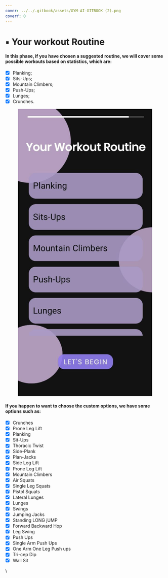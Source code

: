 ```yaml
---
cover: ../../.gitbook/assets/GYM-AI-GITBOOK (2).png
coverY: 0
---
```


# ▪ Your workout Routine

#### In this phase, if you have chosen a suggested routine, we will cover some possible workouts based on statistics, which are:

* [x] Planking;
* [x] Sits-Ups;
* [x] Mountain Climbers;
* [x] Push-Ups;
* [x] Lunges;
* [x] Crunches.

<figure><img src="../../.gitbook/assets/workout routine.jpg" alt=""><figcaption></figcaption></figure>

#### If you happen to want to choose the custom options, we have some options such as:

* [x] Crunches
* [x] Prone Leg Lift
* [x] Planking
* [x] Sit-Ups
* [x] Thoracic Twist
* [x] Side-Plank
* [x] Plan-Jacks
* [x] Side Leg Lift
* [x] Prone Leg Lift
* [x] Mountain Climbers
* [x] Air Squats
* [x] Single Leg Squats
* [x] Pistol Squats
* [x] Lateral Lunges
* [x] Lunges
* [x] Swings
* [x] Jumping Jacks&#x20;
* [x] Standing LONG jUMP
* [x] Forward Backward Hop
* [x] Leg Swing
* [x] Push Ups
* [x] Single Arm Push Ups
* [x] One Arm One Leg Push ups
* [x] Tri-cep Dip
* [x] Wall Sit

\
